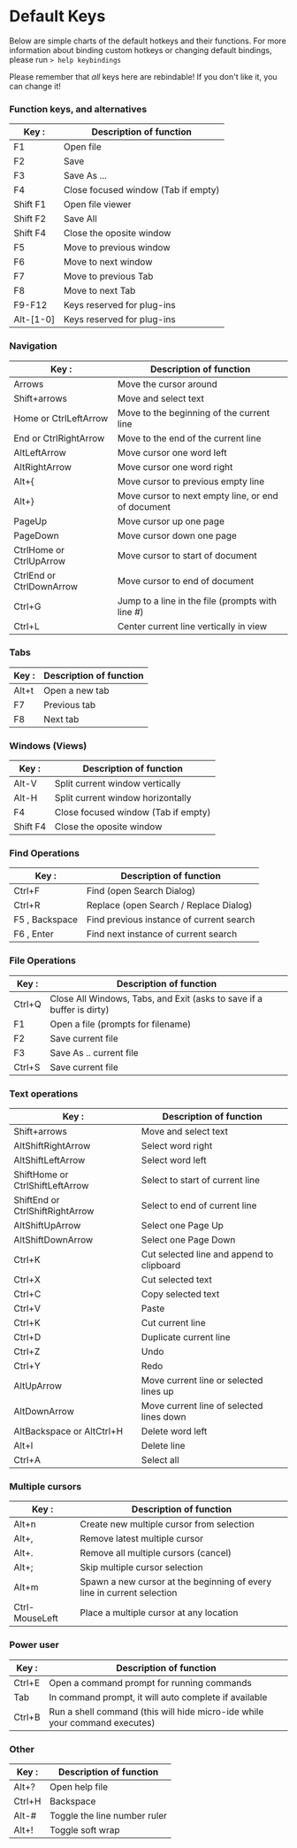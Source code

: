 # Default Keys

Below are simple charts of the default hotkeys and their functions. For more
information about binding custom hotkeys or changing default bindings, please
run `> help keybindings`

Please remember that *all* keys here are rebindable! If you don't like it, you
can change it!

### Function keys, and alternatives

| Key       :| Description of function                  |
|------------|------------------------------------------|
| F1         | Open file                                |
| F2         | Save                                     |
| F3         | Save As ...                              |
| F4         | Close focused window (Tab if empty)      |
| Shift F1   | Open file viewer                         |
| Shift F2   | Save All                                 |
| Shift F4   | Close the oposite window                 |
| F5         | Move to previous window                  |
| F6         | Move to next window                      |
| F7         | Move to previous Tab                     |
| F8         | Move to next Tab                         |
| F9-F12     | Keys reserved for plug-ins               |
| Alt-[1-0]  | Keys reserved for plug-ins               |

### Navigation

| Key                      :| Description of function                              |
|---------------------------|------------------------------------------------------|
| Arrows                    | Move the cursor around                               |
| Shift+arrows              | Move and select text                                 |
| Home or CtrlLeftArrow     | Move to the beginning of the current line            |
| End or CtrlRightArrow     | Move to the end of the current line                  |
| AltLeftArrow              | Move cursor one word left                            |
| AltRightArrow             | Move cursor one word right                           |
| Alt+{                     | Move cursor to previous empty line                   |
| Alt+}                     | Move cursor to next empty line, or end of document   |
| PageUp                    | Move cursor up one page                              |
| PageDown                  | Move cursor down one page                            |
| CtrlHome or CtrlUpArrow   | Move cursor to start of document                     |
| CtrlEnd or CtrlDownArrow  | Move cursor to end of document                       |
| Ctrl+G                    | Jump to a line in the file (prompts with line #)     |
| Ctrl+L                    | Center current line vertically in view               |

### Tabs

| Key   :| Description of function   |
|--------|---------------------------|
| Alt+t  | Open a new tab            |
| F7     | Previous tab              |
| F8     | Next tab                  |

### Windows (Views)

| Key     :| Description of function             |
|----------|-------------------------------------|
| Alt-V    | Split current window vertically     |
| Alt-H    | Split current window horizontally   |
| F4       | Close focused window (Tab if empty) |
| Shift F4 | Close the oposite window            |

### Find Operations

| Key             :| Description of function                   |
|------------------|-------------------------------------------|
| Ctrl+F           | Find (open Search Dialog)                 |
| Ctrl+R           | Replace (open Search / Replace Dialog)    |
| F5 , Backspace   | Find previous instance of current search  |
| F6 , Enter       | Find next instance of current search      |

### File Operations

| Key   :| Description of function                                               |
|--------|-----------------------------------------------------------------------|
| Ctrl+Q | Close All Windows, Tabs, and Exit (asks to save if a buffer is dirty) |
| F1     | Open a file (prompts for filename)                                    |
| F2     | Save current file                                                     |
| F3     | Save As .. current file                                               |
| Ctrl+S | Save current file                                                     |

### Text operations

| Key                              :| Description of function                   |
|-----------------------------------|-------------------------------------------|
| Shift+arrows                      | Move and select text                      |
| AltShiftRightArrow                | Select word right                         |
| AltShiftLeftArrow                 | Select word left                          |
| ShiftHome or CtrlShiftLeftArrow   | Select to start of current line           |
| ShiftEnd or CtrlShiftRightArrow   | Select to end of current line             |
| AltShiftUpArrow                   | Select one Page Up                        |
| AltShiftDownArrow                 | Select one Page Down                      |
| Ctrl+K                            | Cut selected line and append to clipboard |
| Ctrl+X                            | Cut selected text                         |
| Ctrl+C                            | Copy selected text                        |
| Ctrl+V                            | Paste                                     |
| Ctrl+K                            | Cut current line                          |
| Ctrl+D                            | Duplicate current line                    |
| Ctrl+Z                            | Undo                                      |
| Ctrl+Y                            | Redo                                      |
| AltUpArrow                        | Move current line or selected lines up    |
| AltDownArrow                      | Move current line of selected lines down  |
| AltBackspace or AltCtrl+H         | Delete word left                          |
| Alt+l                             | Delete line                               |
| Ctrl+A                            | Select all                                |

### Multiple cursors

| Key           :| Description of function                                               |
|----------------|-----------------------------------------------------------------------|
| Alt+n          | Create new multiple cursor from selection                             |
| Alt+,          | Remove latest multiple cursor                                         |
| Alt+.          | Remove all multiple cursors (cancel)                                  |
| Alt+;          | Skip multiple cursor selection                                        |
| Alt+m          | Spawn a new cursor at the beginning of every line in current selection|
| Ctrl-MouseLeft | Place a multiple cursor at any location                               |

### Power user

| Key   :| Description of function                                                   |
|--------|---------------------------------------------------------------------------|
| Ctrl+E | Open a command prompt for running commands                                |
| Tab    | In command prompt, it will auto complete if available                     |
| Ctrl+B | Run a shell command (this will hide micro-ide while your command executes)|

### Other

| Key   :| Description of function                    |
|--------|--------------------------------------------|
| Alt+?  | Open help file                             |
| Ctrl+H | Backspace                                  |
| Alt-#  | Toggle the line number ruler               |
| Alt+!  | Toggle soft wrap                           |

